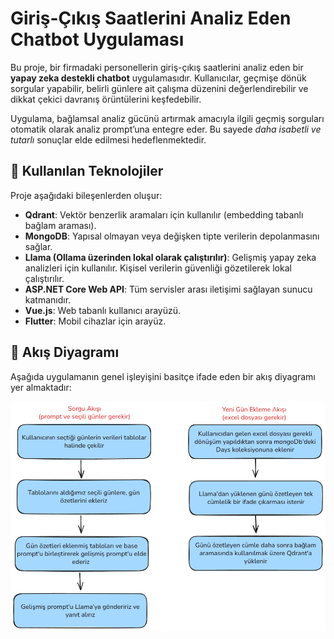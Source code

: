 # Giriş-Çıkış Saatlerini Analiz Eden Chatbot Uygulaması

Bu proje, bir firmadaki personellerin giriş-çıkış saatlerini analiz eden bir **yapay zeka destekli chatbot** uygulamasıdır. Kullanıcılar, geçmişe dönük sorgular yapabilir, belirli günlere ait çalışma düzenini değerlendirebilir ve dikkat çekici davranış örüntülerini keşfedebilir.

Uygulama, bağlamsal analiz gücünü artırmak amacıyla ilgili geçmiş sorguları otomatik olarak analiz prompt’una entegre eder. Bu sayede *daha isabetli ve tutarlı* sonuçlar elde edilmesi hedeflenmektedir.

## 🔧 Kullanılan Teknolojiler

Proje aşağıdaki bileşenlerden oluşur:

- **Qdrant**: Vektör benzerlik aramaları için kullanılır (embedding tabanlı bağlam araması).
- **MongoDB**: Yapısal olmayan veya değişken tipte verilerin depolanmasını sağlar.
- **Llama (Ollama üzerinden lokal olarak çalıştırılır)**: Gelişmiş yapay zeka analizleri için kullanılır. Kişisel verilerin güvenliği gözetilerek lokal çalıştırılır.
- **ASP.NET Core Web API**: Tüm servisler arası iletişimi sağlayan sunucu katmanıdır.
- **Vue.js**: Web tabanlı kullanıcı arayüzü.
- **Flutter**: Mobil cihazlar için arayüz.

## 🧩 Akış Diyagramı

Aşağıda uygulamanın genel işleyişini basitçe ifade eden bir akış diyagramı yer almaktadır:

![Uygulama Akış Diyagramı](https://github.com/akdSoft/ArgenovaInternship/blob/6704603a1342f0ff016ed51ca3ea8f7a31085214/Data-Analysis-AI/diagram.png)
